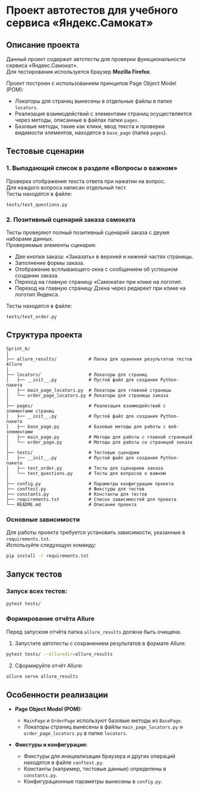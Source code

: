 # Проект автотестов для учебного сервиса «Яндекс.Самокат»

## Описание проекта
Данный проект содержит автотесты для проверки функциональности сервиса «Яндекс.Самокат».  
Для тестирования используется браузер **Mozilla Firefox**.  

Проект построен с использованием принципов Page Object Model (POM):  
- Локаторы для страниц вынесены в отдельные файлы в папке `locators`.  
- Реализация взаимодействий с элементами страниц осуществляется через методы, описанные в файлах папки `pages`.  
- Базовые методы, такие как клики, ввод текста и проверки видимости элементов, находятся в `base_page` (папка `pages`).  

## Тестовые сценарии
### 1. Выпадающий список в разделе «Вопросы о важном»
Проверка отображения текста ответа при нажатии на вопрос.  
Для каждого вопроса написан отдельный тест.  
Тесты находятся в файле:  
```
tests/test_questions.py
```

### 2. Позитивный сценарий заказа самоката
Тесты проверяют полный позитивный сценарий заказа с двумя наборами данных.  
Проверяемые элементы сценария:  
- Две кнопки заказа: «Заказать» в верхней и нижней частях страницы.  
- Заполнение формы заказа.  
- Отображение всплывающего окна с сообщением об успешном создании заказа.  
- Переход на главную страницу «Самоката» при клике на логотип.  
- Переход на главную страницу Дзена через редирект при клике на логотип Яндекса.  

Тесты находятся в файле:  
```
tests/test_order.py
```

## Структура проекта
```
Sprint_6/
│
├── allure_results/            # Папка для хранения результатов тестов Allure
│
├── locators/                  # Локаторы для страниц
│   ├── __init__.py            # Пустой файл для создания Python-пакета
│   ├── main_page_locators.py  # Локаторы для главной страницы
│   └── order_page_locators.py # Локаторы для страницы заказа
│
├── pages/                     # Реализация взаимодействий с элементами страниц
│   ├── __init__.py            # Пустой файл для создания Python-пакета
│   ├── base_page.py           # Базовые методы для работы с веб-элементами
│   ├── main_page.py           # Методы для работы с главной страницей
│   └── order_page.py          # Методы для работы со страницей заказа
│
├── tests/                     # Тестовые сценарии
│   ├── __init__.py            # Пустой файл для создания Python-пакета
│   ├── test_order.py          # Тесты для сценариев заказа
│   └── test_questions.py      # Тесты для вопросов о важном
│
├── config.py                  # Параметры конфигурации проекта
├── conftest.py                # Фикстуры для тестов
├── constants.py               # Константы для тестов
├── requirements.txt           # Список зависимостей для проекта
└── README.md                  # Описание проекта
```

### Основные зависимости
Для работы проекта требуется установить зависимости, указанные в `requirements.txt`.  
Используйте следующую команду:  
```bash
pip install -r requirements.txt
```

## Запуск тестов
### Запуск всех тестов:
```bash
pytest tests/
```

### Формирование отчёта Allure
Перед запуском отчёта папка `allure_results` должна быть очищена.  

1. Запустите автотесты с сохранением результатов в формате Allure:  
```bash
pytest tests/ --alluredir=allure_results
```

2. Сформируйте отчёт Allure:  
```bash
allure serve allure_results
```

## Особенности реализации
- **Page Object Model (POM):**
  - `MainPage` и `OrderPage` используют базовые методы из `BasePage`.
  - Локаторы страниц вынесены в файлы `main_page_locators.py` и `order_page_locators.py` в папке `locators`.

- **Фикстуры и конфигурация:**
  - Фикстуры для инициализации браузера и других операций находятся в файле `conftest.py`.
  - Константы (например, тестовые данные) определены в `constants.py`.
  - Конфигурационные параметры вынесены в `config.py`.


